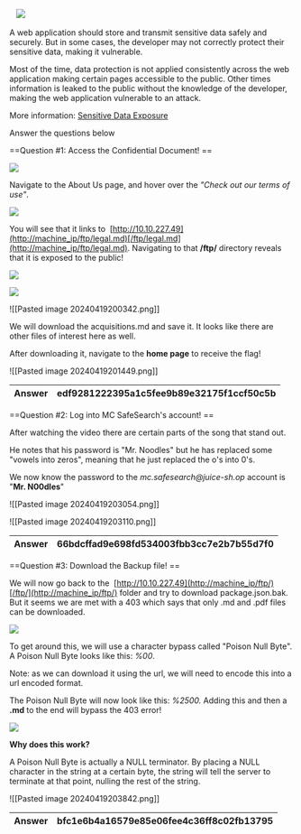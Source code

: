    ![](https://i.imgur.com/XlbJl1E.png)  

A web application should store and transmit sensitive data safely and securely. But in some cases, the developer may not correctly protect their sensitive data, making it vulnerable.

Most of the time, data protection is not applied consistently across the web application making certain pages accessible to the public. Other times information is leaked to the public without the knowledge of the developer, making the web application vulnerable to an attack. 

More information: [Sensitive Data Exposure](https://owasp.org/www-project-top-ten/OWASP_Top_Ten_2017/Top_10-2017_A3-Sensitive_Data_Exposure)

Answer the questions below

==Question #1: Access the Confidential Document!  ==

  

![](https://i.imgur.com/M1s8jfu.png)

Navigate to the About Us page, and hover over the _"Check out our terms of use"_.

  

![](https://i.imgur.com/5PsmlD4.png)

  

You will see that it links to  [http://10.10.227.49](http://machine_ip/ftp/legal.md)[/ftp/legal.md](http://machine_ip/ftp/legal.md). Navigating to that **/ftp/** directory reveals that it is exposed to the public!

![](https://i.imgur.com/EY664PR.png)  

![](https://i.imgur.com/Xp2aZJW.png)  


![[Pasted image 20240419200342.png]]

We will download the acquisitions.md and save it. It looks like there are other files of interest here as well.

After downloading it, navigate to the **home page** to receive the flag!

![[Pasted image 20240419201449.png]]


| Answer | edf9281222395a1c5fee9b89e32175f1ccf50c5b |
| ------ | ---------------------------------------- |

==Question #2: Log into MC SafeSearch's account!  ==

After watching the video there are certain parts of the song that stand out.

He notes that his password is "Mr. Noodles" but he has replaced some "vowels into zeros", meaning that he just replaced the o's into 0's.

We now know the password to the _mc.safesearch@juice-sh.op_ account is "**Mr. N00dles**"

![[Pasted image 20240419203054.png]]


![[Pasted image 20240419203110.png]]


| Answer | 66bdcffad9e698fd534003fbb3cc7e2b7b55d7f0 |
| ------ | ---------------------------------------- |


==Question #3: Download the Backup file!  ==

We will now go back to the  [http://10.10.227.49](http://machine_ip/ftp/)[/ftp/](http://machine_ip/ftp/) folder and try to download package.json.bak. But it seems we are met with a 403 which says that only .md and .pdf files can be downloaded. 

![](https://i.imgur.com/LDUkDBQ.png)  

To get around this, we will use a character bypass called "Poison Null Byte". A Poison Null Byte looks like this: _%00_. 

Note: as we can download it using the url, we will need to encode this into a url encoded format.

The Poison Null Byte will now look like this: _%2500._ Adding this and then a **.md** to the end will bypass the 403 error!

![](https://i.imgur.com/2qugsl5.png)

**Why does this work?** 

A Poison Null Byte is actually a NULL terminator. By placing a NULL character in the string at a certain byte, the string will tell the server to terminate at that point, nulling the rest of the string.

![[Pasted image 20240419203842.png]]

| Answer | bfc1e6b4a16579e85e06fee4c36ff8c02fb13795 |
| ------ | ---------------------------------------- |
